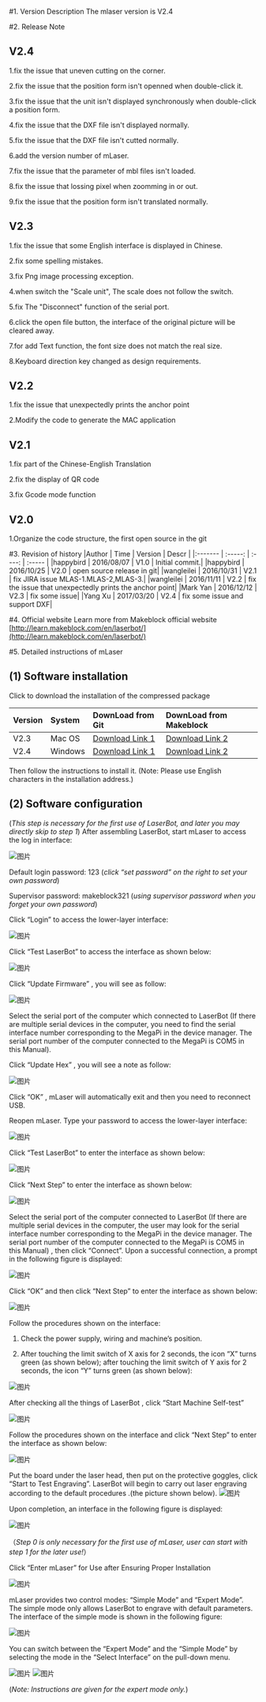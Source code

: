 #1. Version Description
 The mlaser version is V2.4

#2. Release Note

## V2.4
  1.fix the issue that uneven cutting on the corner.

  2.fix the issue that the position form isn't openned when double-click it.

  3.fix the issue that the unit isn't displayed synchronously when double-click a position form. 

  4.fix the issue that the DXF file isn't displayed normally.

  5.fix the issue that the DXF file isn't cutted normally.

  6.add the version number of mLaser.

  7.fix the issue that the parameter of mbl files isn't loaded.

  8.fix the issue that lossing pixel when zoomming in or out.

  9.fix the issue that the position form isn't translated normally. 
## V2.3
  1.fix the issue that some English interface is displayed in Chinese.

  2.fix some spelling mistakes.

  3.fix Png image processing exception.

  4.when switch the "Scale unit", The scale does not follow the switch.

  5.fix The "Disconnect" function of the serial port.

  6.click the open file button, the interface of the original picture will be cleared away.

  7.for add Text function, the font size does not match the real size.

  8.Keyboard direction key changed as design requirements.

## V2.2
  1.fix the issue that unexpectedly prints the anchor point

  2.Modify the code to generate the MAC application

## V2.1
  1.fix part of the Chinese-English Translation

  2.fix the display of QR code

  3.fix Gcode mode function

## V2.0
  1.Organize the code structure, the first open source in the git


#3. Revision of history
|Author      |       Time      |   Version    |    Descr     |
|:-------    |      :-----:    |   :----:     |    :-----    |
|happybird   |     2016/08/07  |   V1.0       |    Initial commit.|
|happybird   |     2016/10/25  |   V2.0       |    open source release in git|
|wangleilei  |     2016/10/31  |   V2.1       |    fix JIRA issue MLAS-1.MLAS-2,MLAS-3.|
|wangleilei  |     2016/11/11  |   V2.2       |    fix the issue that unexpectedly prints the anchor point|
|Mark Yan    |     2016/12/12  |   V2.3       |    fix some issue|
|Yang Xu     |     2017/03/20  |   V2.4       |    fix some issue and support DXF|


#4. Official website
Learn more from Makeblock official website
[http://learn.makeblock.com/en/laserbot/](http://learn.makeblock.com/en/laserbot/)

#5. Detailed instructions of mLaser
## (1) Software installation

Click to download the installation of the compressed package

|Version    |System     |DownLoad from Git|DownLoad from Makeblock|
|:----      |:----      |:----            |:----                  |
|V2.3       |Mac OS     |[Download Link 1](https://raw.githubusercontent.com/Makeblock-official/mlaser_resources/master/distribution/mac/mLaser.dmg)|[Download Link 2](http://download.makeblock.com/laserbot/software/mLaserV2.3.dmg)|
|V2.4       |Windows    |[Download Link 1](https://raw.githubusercontent.com/Makeblock-official/mlaser_resources/master/distribution/windows/mLaserSetup.rar)|[Download Link 2](http://download.makeblock.com/laser/software/mLaserSetup%20V2.4.zip)|

Then follow the instructions to install it. (Note: Please use English characters in the installation address.)

## (2) Software configuration

(*This step is necessary for the first use of LaserBot, and later you may directly skip to step 1*)
After assembling LaserBot, start mLaser to access the log in interface:

![图片](./doc/image/1-2.jpg)

Default login password: 123  (*click “set password” on the right to set your own password*)

Supervisor password: makeblock321  (*using supervisor password when you forget your own password*)


Click “Login” to access the lower-layer interface:

![图片](./doc/image/2-2.jpg)

Click “Test LaserBot” to access the interface as shown below:

![图片](./doc/image/3-1.jpg)

Click “Update Firmware” , you will see as follow:

![图片](./doc/image/4-1.jpg)

Select the serial port of the computer which connected to LaserBot (If there are multiple serial devices in the computer, you need to find the serial interface number corresponding to the MegaPi in the device manager. The serial port number of the computer connected to the MegaPi is COM5 in this Manual).

Click “Update Hex” , you will see a note as follow:

![图片](./doc/image/5-1.jpg)

Click “OK” , mLaser will automatically exit and then you need to reconnect USB.

Reopen mLaser. Type your password to access the lower-layer interface:

![图片](./doc/image/2-3.jpg)

Click “Test LaserBot” to enter the interface as shown below:

![图片](./doc/image/3-2.jpg)


Click “Next Step” to enter the interface as shown below:

![图片](./doc/image/6-1.jpg)

Select the serial port of the computer connected to LaserBot (If there are multiple serial devices in the computer, the user may look for the serial interface number corresponding to the MegaPi in the device manager. The serial port number of the computer connected to the MegaPi is COM5 in this Manual) , then click “Connect”. Upon a successful connection, a prompt in the following figure is displayed:

![图片](./doc/image/7.jpg)

Click “OK” and then click “Next Step” to enter the interface as shown below:

![图片](./doc/image/e1.png)

Follow the procedures shown on the interface:

1) Check the power supply, wiring and machine’s position.

2) After touching the limit switch of X axis for 2 seconds, the icon “X” turns green (as shown below); after touching the limit switch of Y axis for 2 seconds, the icon “Y” turns green (as shown below):

![图片](./doc/image/e2.png)

After checking all the things of LaserBot , click “Start Machine Self-test”

![图片](./doc/image/e2.png)

Follow the procedures shown on the interface and click “Next Step” to enter the interface as shown below:

![图片](./doc/image/13.jpg)

Put the board under the laser head, then put on the protective goggles, click “Start to Test Engraving”. LaserBot will begin to carry out laser engraving according to the default procedures .(the picture shown below).
![图片](./doc/image/3L4A8378.jpg)

Upon completion, an interface in the following figure is displayed:

![图片](./doc/image/14-1.jpg)

（*Step 0 is only necessary for the first use of mLaser, user can start with step 1 for the later use!*）

Click “Enter mLaser” for Use after Ensuring Proper Installation

![图片](./doc/image/2-3.jpg)

mLaser provides two control modes: “Simple Mode” and “Expert Mode”. The simple mode only allows LaserBot to engrave with default parameters. The interface of the simple mode is shown in the following figure:

![图片](./doc/image/15-1.jpg)

You can switch between the “Expert Mode” and the “Simple Mode” by selecting the mode in the “Select Interface” on the pull-down menu.

![图片](./doc/image/16.png)
![图片](./doc/image/17.png)

(*Note: Instructions are given for the expert mode only.*)